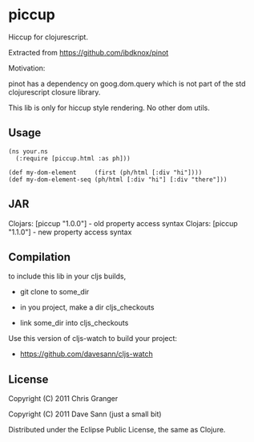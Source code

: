 # piccup

Hiccup for clojurescript.

Extracted from https://github.com/ibdknox/pinot

Motivation: 

pinot has a dependency on goog.dom.query which is not part of the std 
clojurescript closure library.

This lib is only for hiccup style rendering. No other dom utils.

## Usage
```
(ns your.ns
  (:require [piccup.html :as ph]))

(def my-dom-element     (first (ph/html [:div "hi"])))
(def my-dom-element-seq (ph/html [:div "hi"] [:div "there"]))
```

## JAR

Clojars: [piccup "1.0.0"] - old property access syntax
Clojars: [piccup "1.1.0"] - new property access syntax


## Compilation

to include this lib in your cljs builds,

* git clone to some\_dir

* in you project, make a dir cljs\_checkouts

* link some\_dir into cljs\_checkouts

Use this version of cljs-watch to build your project: 

* https://github.com/davesann/cljs-watch 


## License

Copyright (C) 2011 Chris Granger

Copyright (C) 2011 Dave Sann (just a small bit)

Distributed under the Eclipse Public License, the same as Clojure.

